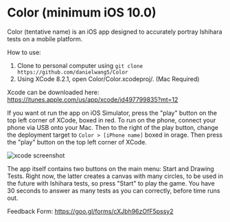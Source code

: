 # Color (minimum iOS 10.0)

Color (tentative name) is an iOS app designed to accurately portray Ishihara tests on a mobile platform. 

How to use:

1. Clone to personal computer using `git clone https://github.com/danielwang5/Color`
2. Using XCode 8.2.1, open Color/Color.xcodeproj/. (Mac Required)

Xcode can be downloaded here: https://itunes.apple.com/us/app/xcode/id497799835?mt=12

If you want ot run the app on iOS Simulator, press the "play" button on the top left corner of XCode, boxed in red.
To run on the phone, connect your phone via USB onto your Mac. Then to the right of the play button, change the deployment target to `Color > [iPhone name]` boxed in orage. Then press the "play" button on the top left corner of XCode.

![xcode screenshot](http://i.imgur.com/570hkk9.png)

The app itself contains two buttons on the main menu: Start and Drawing Tests. Right now, the latter creates a canvas with many circles, to be used in the future with Ishihara tests, so press "Start" to play the game. You have 30 seconds to answer as many tests as you can correctly, before time runs out.

Feedback Form: https://goo.gl/forms/cXJbh96zOfF5pssy2
